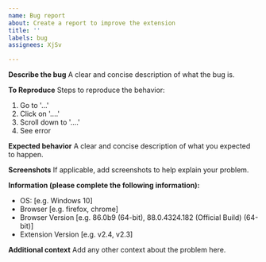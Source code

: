 ```yaml
---
name: Bug report
about: Create a report to improve the extension
title: ''
labels: bug
assignees: XjSv

---
```


**Describe the bug**
A clear and concise description of what the bug is.

**To Reproduce**
Steps to reproduce the behavior:
1. Go to '...'
2. Click on '....'
3. Scroll down to '....'
4. See error

**Expected behavior**
A clear and concise description of what you expected to happen.

**Screenshots**
If applicable, add screenshots to help explain your problem.

**Information (please complete the following information):**
 - OS: [e.g. Windows 10]
 - Browser [e.g. firefox, chrome]
 - Browser Version [e.g. 86.0b9 (64-bit), 88.0.4324.182 (Official Build) (64-bit)]
 - Extension Version [e.g. v2.4, v2.3]

**Additional context**
Add any other context about the problem here.
